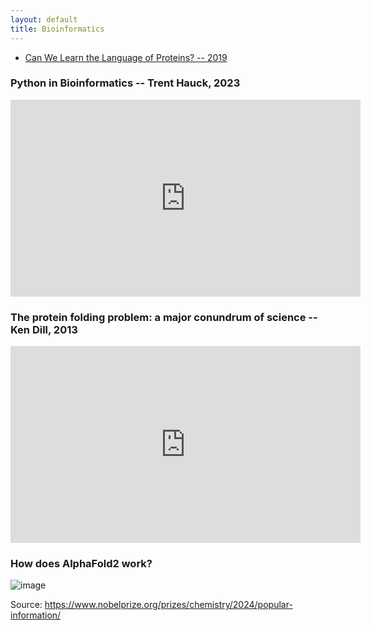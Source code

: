 ```yaml
---
layout: default
title: Bioinformatics
---
```


* [Can We Learn the Language of Proteins? -- 2019](https://web.archive.org/web/20240514040551/https://bair.berkeley.edu/blog/2019/11/04/proteins/)

### Python in Bioinformatics -- Trent Hauck, 2023

<iframe width="560" height="315" src="https://www.youtube-nocookie.com/embed/kl_2aOxIqSw?si=HRoeqdBhTqhRkPvf" title="YouTube video player" frameborder="0" allow="accelerometer; autoplay; clipboard-write; encrypted-media; gyroscope; picture-in-picture; web-share" referrerpolicy="strict-origin-when-cross-origin" allowfullscreen></iframe>

### The protein folding problem: a major conundrum of science -- Ken Dill, 2013

<iframe width="560" height="315" src="https://www.youtube-nocookie.com/embed/zm-3kovWpNQ?si=i9IESINPLyDGxZvR" title="YouTube video player" frameborder="0" allow="accelerometer; autoplay; clipboard-write; encrypted-media; gyroscope; picture-in-picture; web-share" referrerpolicy="strict-origin-when-cross-origin" allowfullscreen></iframe>

### How does AlphaFold2 work?

![image](https://github.com/user-attachments/assets/2309bd8d-d4dc-40c2-af19-9566fa9d61fa)

Source: <https://www.nobelprize.org/prizes/chemistry/2024/popular-information/>

